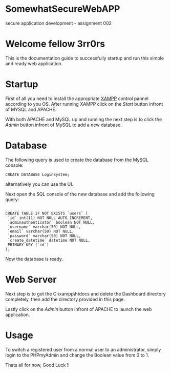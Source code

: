 # SomewhatSecureWebAPP
secure application development - assignment 002

# Welcome fellow 3rr0rs
This is the documentation guide to successfully startup and run this simple and ready web application.


# Startup
First of all you need to install the appropriate [XAMPP](https://www.apachefriends.org/download.html) control pannel according to you OS.
After running XAMPP click on the *Start* button infront of MYSQL and APACHE.

With both APACHE and MySQL up and running the next step is to click the *Admin* button infront of MySQL to add a new database.
                                        


# Database

The following query is used to create the database from the MySQL console:

```
CREATE DATABASE LoginSystem;
```

alternatively you can use the UI.

Next open the SQL console of the new database and add the following query:

```

CREATE TABLE IF NOT EXISTS `users` ( 
 `id` int(11) NOT NULL AUTO_INCREMENT, 
 `adminauthenticator` boolean NOT NULL,
 `username` varchar(50) NOT NULL, 
 `email` varchar(50) NOT NULL, 
 `password` varchar(50) NOT NULL, 
 `create_datetime` datetime NOT NULL, 
 PRIMARY KEY (`id`)
);

```
Now the database is ready.



# Web Server

Next step is to got the C:\xampp\htdocs and delete the Dashboard directory completely, then add the directory provided in this page.

Lastly click on the *Admin* button infront of APACHE to launch the web application.


# Usage

To switch a registered user from a normal user to an administrator, simply login to the PHPmyAdmin and change the Boolean value from 0 to 1.


Thats all for now, Good Luck !!
